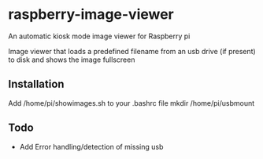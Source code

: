 raspberry-image-viewer
======================

An automatic kiosk mode image viewer for Raspberry pi

Image viewer that loads a predefined filename from an usb drive (if present) to disk and shows the image fullscreen 


Installation
------------

Add /home/pi/showimages.sh to your .bashrc file
mkdir /home/pi/usbmount

Todo
----

* Add Error handling/detection of missing usb